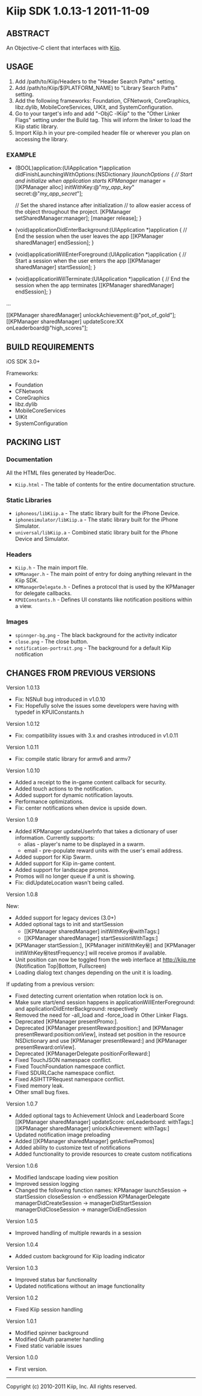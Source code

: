 # Kiip SDK 1.0.13-1 2011-11-09

## ABSTRACT

An Objective-C client that interfaces with [Kiip](http://kiip.me).

## USAGE

1. Add /path/to/Kiip/Headers to the "Header Search Paths" setting.
2. Add /path/to/Kiip/$(PLATFORM_NAME) to "Library Search Paths" setting.
3. Add the following frameworks: Foundation, CFNetwork, CoreGraphics, libz.dylib, MobileCoreServices, UIKit, and SystemConfiguration.
4. Go to your target's info and add "-ObjC -lKiip" to the "Other Linker Flags" setting under the Build tag. This will inform the linker to load the Kiip static library.
5. Import Kiip.h in your pre-compiled header file or wherever you plan on accessing the library.

### EXAMPLE

- (BOOL)application:(UIApplication *)application didFinishLaunchingWithOptions:(NSDictionary *)launchOptions
{
	// Start and initialize when application starts
	KPManager* manager = [[KPManager alloc] initWithKey:@"_my_app_key_" secret:@"_my_app_secret_"];

	// Set the shared instance after initialization
	// to allow easier access of the object throughout the project.
	[KPManager setSharedManager:manager];
	[manager release];
}

- (void)applicationDidEnterBackground:(UIApplication *)application {
    // End the session when the user leaves the app
    [[KPManager sharedManager] endSession];
}


- (void)applicationWillEnterForeground:(UIApplication *)application {
    // Start a session when the user enters the app
    [[KPManager sharedManager] startSession];
}


- (void)applicationWillTerminate:(UIApplication *)application {
	// End the session when the app terminates
    [[KPManager sharedManager] endSession];
}

...

[[KPManager sharedManager] unlockAchievement:@"pot_of_gold"];
[[KPManager sharedManager] updateScore:XX onLeaderboard@"high_scores"];


## BUILD REQUIREMENTS

iOS SDK 3.0+

Frameworks:

* Foundation
* CFNetwork
* CoreGraphics
* libz.dylib
* MobileCoreServices
* UIKit
* SystemConfiguration

## PACKING LIST

### Documentation

All the HTML files generated by HeaderDoc.

* `Kiip.html` - The table of contents for the entire documentation structure.

### Static Libraries

* `iphoneos/libKiip.a` - The static library built for the iPhone Device.
* `iphonesimulator/libKiip.a` - The static library built for the iPhone Simulator.
* `universal/libKiip.a` - Combined static library built for the iPhone Device and Simulator.

### Headers

* `Kiip.h` - The main import file.
* `KPManager.h` - The main point of entry for doing anything relevant in the Kiip SDK.
* `KPManagerDelegate.h` - Defines a protocol that is used by the KPManager for delegate callbacks.
* `KPUIConstants.h` - Defines UI constants like notification positions within a view.

### Images

* `spinnger-bg.png` - The black background for the activity indicator
* `close.png` - The close button.
* `notification-portrait.png` - The background for a default Kiip notification

## CHANGES FROM PREVIOUS VERSIONS

Version 1.0.13

* Fix: NSNull bug introduced in v1.0.10
* Fix: Hopefully solve the issues some developers were having with typedef in KPUIConstants.h

Version 1.0.12

* Fix: compatibility issues with 3.x and crashes introduced in v1.0.11

Version 1.0.11

* Fix: compile static library for armv6 and armv7

Version 1.0.10

* Added a receipt to the in-game content callback for security.
* Added touch actions to the notification.
* Added support for dynamic notification layouts.
* Performance optimizations.
* Fix: center notifications when device is upside down.

Version 1.0.9

* Added KPManager updateUserInfo that takes a dictionary of user information. Currently supports:
    * alias - player's name to be displayed in a swarm.
    * email - pre-populate reward units with the user's email address.
* Added support for Kiip Swarm.
* Added support for Kiip in-game content.
* Added support for landscape promos.
* Promos will no longer queue if a unit is showing.
* Fix: didUpdateLocation wasn't being called.

Version 1.0.8

New:

* Added support for legacy devices (3.0+)
* Added optional tags to init and startSession
	- [[KPManager sharedManager] initWithKey:secret:withTags:]
	- [[KPManager sharedManager] startSessionWithTags:]
* [KPManager startSession:], [KPManager initWithKey:secret:] and [KPManager initWithKey:secret:testFrequency:] will receive promos if available.
* Unit position can now be toggled from the web interface at http://kiip.me (Notification Top|Bottom, Fullscreen)
* Loading dialog text changes depending on the unit it is loading.

If updating from a previous version:

* Fixed detecting current orientation when rotation lock is on.
* Make sure start/end session happens in applicationWillEnterForeground: and applicationDidEnterBackground: respectively
* Removed the need for -all_load and -force_load in Other Linker Flags.
* Deprecated [KPManager presentPromo:].
* Deprecated [KPManager presentReward:position:] and [KPManager presentReward:position:onView], instead set position in the resource NSDictionary and use [KPManager presentReward:] and [KPManager presentReward:onView].
* Deprecated [KPManagerDelegate positionForReward:]
* Fixed TouchJSON namespace conflict.
* Fixed TouchFoundation namespace conflict.
* Fixed SDURLCache namespace conflict.
* Fixed ASIHTTPRequest namespace conflict.
* Fixed memory leak.
* Other small bug fixes.

Version 1.0.7

* Added optional tags to Achievement Unlock and Leaderboard Score
    [[KPManager sharedManager] updateScore: onLeaderboard: withTags:]
    [[KPManager sharedManager] unlockAchievement: withTags:]
* Updated notification image preloading
* Added [[KPManager sharedManager] getActivePromos]
* Added ability to customize text of notifications
* Added functionality to provide resources to create custom notifications

Version 1.0.6

* Modified landscape loading view position
* Improved session logging
* Changed the following function names:
    KPManager
        launchSession           -> startSession
        closeSession            -> endSession
    KPManagerDelegate
        managerDidCreateSession -> managerDidStartSession
        managerDidCloseSession  -> managerDidEndSession

Version 1.0.5

* Improved handling of multiple rewards in a session

Version 1.0.4

* Added custom background for Kiip loading indicator

Version 1.0.3

* Improved status bar functionality
* Updated notifications without an image functionality

Version 1.0.2

* Fixed Kiip session handling

Version 1.0.1

* Modified spinner background
* Modified OAuth parameter handling
* Fixed static variable issues

Version 1.0.0

* First version.

- - - -

Copyright (c) 2010-2011 Kiip, Inc. All rights reserved.

